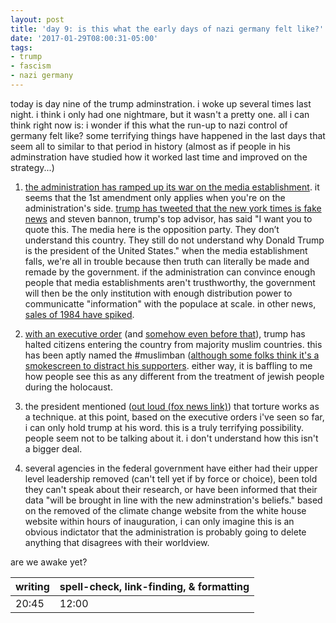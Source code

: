 ```yaml
---
layout: post
title: 'day 9: is this what the early days of nazi germany felt like?'
date: '2017-01-29T08:00:31-05:00'
tags:
- trump
- fascism
- nazi germany
---
```


today is day nine of the trump adminstration. i woke up several times last night. i think i only had one nightmare, but it wasn't a pretty one. all i can think right now is: i wonder if this what the run-up to nazi control of germany felt like? some terrifying things have happened in the last days that seem all to similar to that period in history (almost as if people in his adminstration have studied how it worked last time and improved on the strategy...)

1. [the administration has ramped up its war on the media establishment](https://www.democracynow.org/2017/1/27/the_media_is_the_opposition_party). it seems that the 1st amendment only applies when you're on the administration's side. [trump has tweeted that the new york times is fake news](http://nypost.com/2017/01/28/trump-slams-new-york-times-washington-post-in-tweets/) and steven bannon, trump's top advisor, has said "I want you to quote this. The media here is the opposition party. They don’t understand this country. They still do not understand why Donald Trump is the president of the United States." when the media establishment falls, we're all in trouble because then truth can literally be made and remade by the government. if the administration can convince enough people that media establishments aren't trusthworthy, the government will then be the only institution with enough distribution power to communicatte "information" with the populace at scale. in other news, [sales of 1984 have spiked](https://www.theguardian.com/books/2017/jan/24/george-orwell-1984-sales-surge-kellyanne-conway-alternative-facts). 

1. [with an executive order](http://www.reuters.com/article/us-usa-trump-immigration-chaos-idUSKBN15C0LD) (and [somehow even before that](https://www.theguardian.com/world/2017/jan/20/womens-march-canada-protesters-denied-entry-us?CMP=share_btn_tw)), trump has halted citizens entering the country from majority muslim countries. this has been aptly named the #muslimban ([although some folks think it's a smokescreen to distract his supporters](http://www.aljazeera.com/indepth/opinion/2017/01/trump-muslim-ban-dangerous-distraction-170128144523073.html). either way, it is baffling to me how people see this as any different from the treatment of jewish people during the holocaust.

1. the president mentioned ([out loud (fox news link)](http://www.foxnews.com/politics/2017/01/26/trump-says-torture-works-us-will-review-policies-in-war-on-terror.html)) that torture works as a technique. at this point, based on the executive orders i've seen so far, i can only hold trump at his word. this is a truly terrifying possibility. people seem not to be talking about it. i don't understand how this isn't a bigger deal. 

1. several agencies in the federal government have either had their upper level leadership removed (can't tell yet if by force or choice), been told they can't speak about their research, or have been informed that their data "will be brought in line with the new adminstration's beliefs." based on the removed of the climate change website from the white house website within hours of inauguration, i can only imagine this is an obvious indictator that the administration is probably going to delete anything that disagrees with their worldview. 

are we awake yet?

<table>
	<thead>
		<tr>
			<th>writing</th>
			<th>spell-check, link-finding, & formatting</th>
		</tr>
	</thead>
	<tbody>
		<tr>
			<td>20:45</td>
			<td>12:00</td>
		</tr>
	</tbody>
</table>